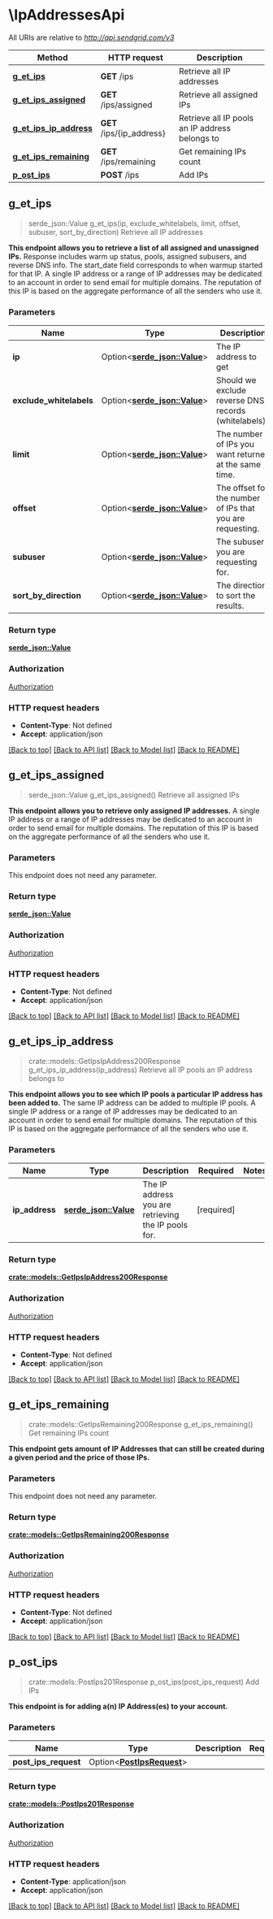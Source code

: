 # \IpAddressesApi

All URIs are relative to *http://api.sendgrid.com/v3*

Method | HTTP request | Description
------------- | ------------- | -------------
[**g_et_ips**](IpAddressesApi.md#g_et_ips) | **GET** /ips | Retrieve all IP addresses
[**g_et_ips_assigned**](IpAddressesApi.md#g_et_ips_assigned) | **GET** /ips/assigned | Retrieve all assigned IPs
[**g_et_ips_ip_address**](IpAddressesApi.md#g_et_ips_ip_address) | **GET** /ips/{ip_address} | Retrieve all IP pools an IP address belongs to
[**g_et_ips_remaining**](IpAddressesApi.md#g_et_ips_remaining) | **GET** /ips/remaining | Get remaining IPs count
[**p_ost_ips**](IpAddressesApi.md#p_ost_ips) | **POST** /ips | Add IPs



## g_et_ips

> serde_json::Value g_et_ips(ip, exclude_whitelabels, limit, offset, subuser, sort_by_direction)
Retrieve all IP addresses

**This endpoint allows you to retrieve a list of all assigned and unassigned IPs.**  Response includes warm up status, pools, assigned subusers, and reverse DNS info. The start_date field corresponds to when warmup started for that IP.  A single IP address or a range of IP addresses may be dedicated to an account in order to send email for multiple domains. The reputation of this IP is based on the aggregate performance of all the senders who use it.

### Parameters


Name | Type | Description  | Required | Notes
------------- | ------------- | ------------- | ------------- | -------------
**ip** | Option<[**serde_json::Value**](.md)> | The IP address to get |  |
**exclude_whitelabels** | Option<[**serde_json::Value**](.md)> | Should we exclude reverse DNS records (whitelabels)? |  |
**limit** | Option<[**serde_json::Value**](.md)> | The number of IPs you want returned at the same time. |  |[default to 10]
**offset** | Option<[**serde_json::Value**](.md)> | The offset for the number of IPs that you are requesting. |  |[default to 0]
**subuser** | Option<[**serde_json::Value**](.md)> | The subuser you are requesting for. |  |
**sort_by_direction** | Option<[**serde_json::Value**](.md)> | The direction to sort the results. |  |

### Return type

[**serde_json::Value**](serde_json::Value.md)

### Authorization

[Authorization](../README.md#Authorization)

### HTTP request headers

- **Content-Type**: Not defined
- **Accept**: application/json

[[Back to top]](#) [[Back to API list]](../README.md#documentation-for-api-endpoints) [[Back to Model list]](../README.md#documentation-for-models) [[Back to README]](../README.md)


## g_et_ips_assigned

> serde_json::Value g_et_ips_assigned()
Retrieve all assigned IPs

**This endpoint allows you to retrieve only assigned IP addresses.**  A single IP address or a range of IP addresses may be dedicated to an account in order to send email for multiple domains. The reputation of this IP is based on the aggregate performance of all the senders who use it.

### Parameters

This endpoint does not need any parameter.

### Return type

[**serde_json::Value**](serde_json::Value.md)

### Authorization

[Authorization](../README.md#Authorization)

### HTTP request headers

- **Content-Type**: Not defined
- **Accept**: application/json

[[Back to top]](#) [[Back to API list]](../README.md#documentation-for-api-endpoints) [[Back to Model list]](../README.md#documentation-for-models) [[Back to README]](../README.md)


## g_et_ips_ip_address

> crate::models::GetIpsIpAddress200Response g_et_ips_ip_address(ip_address)
Retrieve all IP pools an IP address belongs to

**This endpoint allows you to see which IP pools a particular IP address has been added to.**  The same IP address can be added to multiple IP pools.  A single IP address or a range of IP addresses may be dedicated to an account in order to send email for multiple domains. The reputation of this IP is based on the aggregate performance of all the senders who use it.

### Parameters


Name | Type | Description  | Required | Notes
------------- | ------------- | ------------- | ------------- | -------------
**ip_address** | [**serde_json::Value**](.md) | The IP address you are retrieving the IP pools for. | [required] |

### Return type

[**crate::models::GetIpsIpAddress200Response**](GET_ips_ip_address_200_response.md)

### Authorization

[Authorization](../README.md#Authorization)

### HTTP request headers

- **Content-Type**: Not defined
- **Accept**: application/json

[[Back to top]](#) [[Back to API list]](../README.md#documentation-for-api-endpoints) [[Back to Model list]](../README.md#documentation-for-models) [[Back to README]](../README.md)


## g_et_ips_remaining

> crate::models::GetIpsRemaining200Response g_et_ips_remaining()
Get remaining IPs count

**This endpoint gets amount of IP Addresses that can still be created during a given period and the price of those IPs.**

### Parameters

This endpoint does not need any parameter.

### Return type

[**crate::models::GetIpsRemaining200Response**](GET_ips_remaining_200_response.md)

### Authorization

[Authorization](../README.md#Authorization)

### HTTP request headers

- **Content-Type**: Not defined
- **Accept**: application/json

[[Back to top]](#) [[Back to API list]](../README.md#documentation-for-api-endpoints) [[Back to Model list]](../README.md#documentation-for-models) [[Back to README]](../README.md)


## p_ost_ips

> crate::models::PostIps201Response p_ost_ips(post_ips_request)
Add IPs

**This endpoint is for adding a(n) IP Address(es) to your account.**

### Parameters


Name | Type | Description  | Required | Notes
------------- | ------------- | ------------- | ------------- | -------------
**post_ips_request** | Option<[**PostIpsRequest**](PostIpsRequest.md)> |  |  |

### Return type

[**crate::models::PostIps201Response**](POST_ips_201_response.md)

### Authorization

[Authorization](../README.md#Authorization)

### HTTP request headers

- **Content-Type**: application/json
- **Accept**: application/json

[[Back to top]](#) [[Back to API list]](../README.md#documentation-for-api-endpoints) [[Back to Model list]](../README.md#documentation-for-models) [[Back to README]](../README.md)

